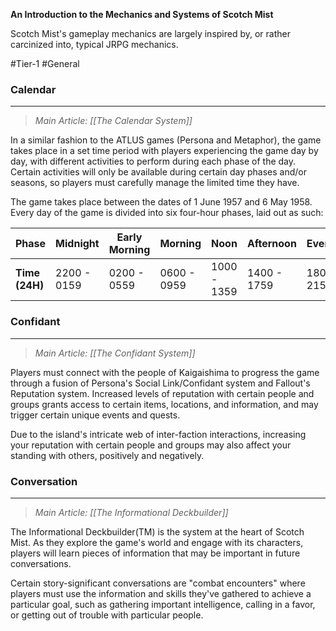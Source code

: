 **An Introduction to the Mechanics and Systems of Scotch Mist**

Scotch Mist's gameplay mechanics are largely inspired by, or rather carcinized into, typical JRPG mechanics.

#Tier-1 #General 
### Calendar
---
> *Main Article: [[The Calendar System]]*

In a similar fashion to the ATLUS games (Persona and Metaphor), the game takes place in a set time period with players experiencing the game day by day, with different activities to perform during each phase of the day. Certain activities will only be available during certain day phases and/or seasons, so players must carefully manage the limited time they have.

The game takes place between the dates of 1 June 1957 and 6 May 1958. Every day of the game is divided into six four-hour phases, laid out as such:

| Phase          | Midnight    | Early Morning | Morning     | Noon        | Afternoon   | Evening     |
| -------------- | ----------- | ------------- | ----------- | ----------- | ----------- | ----------- |
| **Time (24H)** | 2200 - 0159 | 0200 - 0559   | 0600 - 0959 | 1000 - 1359 | 1400 - 1759 | 1800 - 2159 |
### Confidant
---
> *Main Article: [[The Confidant System]]*

Players must connect with the people of Kaigaishima to progress the game through a fusion of Persona's Social Link/Confidant system and Fallout's Reputation system. Increased levels of reputation with certain people and groups grants access to certain items, locations, and information, and may trigger certain unique events and quests.

Due to the island's intricate web of inter-faction interactions, increasing your reputation with certain people and groups may also affect your standing with others, positively and negatively.
### Conversation
---
> *Main Article: [[The Informational Deckbuilder]]*

The Informational Deckbuilder(TM) is the system at the heart of Scotch Mist. As they explore the game's world and engage with its characters, players will learn pieces of information that may be important in future conversations. 

Certain story-significant conversations are "combat encounters" where players must use the information and skills they've gathered to achieve a particular goal, such as gathering important intelligence, calling in a favor, or getting out of trouble with particular people.